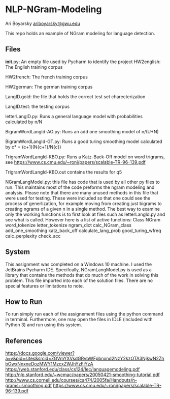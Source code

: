 # NLP-NGram-Modeling
Ari Boyarsky
ariboyarsky@gwu.edu

This repo holds an example of NGram modeling for language detection. 

## Files
__init__.py: An empty file used by Pycharm to identify the project
HW2english: The English training corpus

HW2french: The french training corpus

HW2german: The german training corpus

LangID.gold: the file that holds the correct test set charecterization

LangID.test: the testing corpus

letterLangID.py: Runs a general language model with probabilities calculated by n/N

BigramWordLangId-AO.py: Runs an add one smoothing model of n/(U+N)

BigramWordLangId-GT.py: Runs a good turing smoothing model calculated by c* = (c+1)(N{c+1}/N{c})

TrigramWordLangId-KBO.py: Runs a Katz-Back-Off model on word trigrams, see https://www.cs.cmu.edu/~roni/papers/scalable-TR-96-139.pdf

TrigramWordLangId-KBO.out contains the results for q5

NGramLangModel.py: this file has code that is used by all other py files to run. This maintains most of the code preforms the ngram modeling and analysis. Please note that there are many unused methods in this file that were used for testing. These were included so that one could see the process of generlization, for example moving from creating just bigrams to creating ngrams of a given n in a single method. The best way to examine only the working functions is to first look at files such as letterLangId.py and see what is called. However here is a list of active functions:
	Class NGram
	word_tokenize
	letter_tokenize
	ngram_dict
	calc_NGram_class
	add_one_smoothing
	katz_back_off
	calculate_lang_prob
	good_turing_wfreq
	calc_perplexity
	check_acc
	



## System
This assignment was completed on a Windows 10 machine. I used the JetBrains Pycharm IDE. Specifcally, NGramLangModel.py is used as a library that contains the methods that do much of the work in solving this problem. This file imported into each of the solution files. There are no special features or limitations to note.

## How to Run
To run simply run each of the assignement files using the python command in terminal. Furthermore, one may open the files in IDLE (included with Python 3) and run using this system.

## References
https://docs.google.com/viewer?a=v&pid=sites&srcid=ZGVmYXVsdGRvbWFpbnxnd2NzY2kzOTA3NjkwN2ZhbGwxNnxneDozMWY1MzcxZWJhYzFiYzA
https://web.stanford.edu/class/cs124/lec/languagemodeling.pdf
http://nlp.stanford.edu/~wcmac/papers/20050421-smoothing-tutorial.pdf
http://www.cs.cornell.edu/courses/cs474/2005fa/Handouts/n-grams+smoothing.pdf
https://www.cs.cmu.edu/~roni/papers/scalable-TR-96-139.pdf

